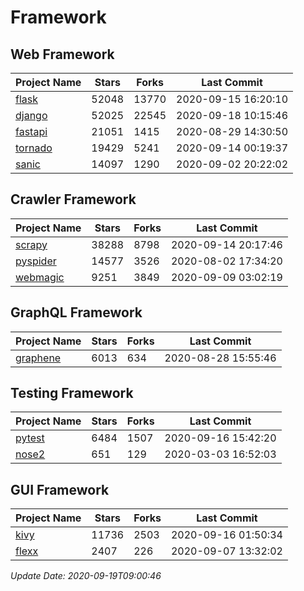 # Framework

## Web Framework

| Project Name | Stars | Forks | Last Commit |
| ------------ | ----- | ----- | ----------- |
| [flask](https://github.com/pallets/flask) | 52048 | 13770 | 2020-09-15 16:20:10 |
| [django](https://github.com/django/django) | 52025 | 22545 | 2020-09-18 10:15:46 |
| [fastapi](https://github.com/tiangolo/fastapi) | 21051 | 1415 | 2020-08-29 14:30:50 |
| [tornado](https://github.com/tornadoweb/tornado) | 19429 | 5241 | 2020-09-14 00:19:37 |
| [sanic](https://github.com/huge-success/sanic) | 14097 | 1290 | 2020-09-02 20:22:02 |

## Crawler Framework

| Project Name | Stars | Forks | Last Commit |
| ------------ | ----- | ----- | ----------- |
| [scrapy](https://github.com/scrapy/scrapy) | 38288 | 8798 | 2020-09-14 20:17:46 |
| [pyspider](https://github.com/binux/pyspider) | 14577 | 3526 | 2020-08-02 17:34:20 |
| [webmagic](https://github.com/code4craft/webmagic) | 9251 | 3849 | 2020-09-09 03:02:19 |

## GraphQL Framework

| Project Name | Stars | Forks | Last Commit |
| ------------ | ----- | ----- | ----------- |
| [graphene](https://github.com/graphql-python/graphene) | 6013 | 634 | 2020-08-28 15:55:46 |

## Testing Framework

| Project Name | Stars | Forks | Last Commit |
| ------------ | ----- | ----- | ----------- |
| [pytest](https://github.com/pytest-dev/pytest) | 6484 | 1507 | 2020-09-16 15:42:20 |
| [nose2](https://github.com/nose-devs/nose2) | 651 | 129 | 2020-03-03 16:52:03 |

## GUI Framework

| Project Name | Stars | Forks | Last Commit |
| ------------ | ----- | ----- | ----------- |
| [kivy](https://github.com/kivy/kivy) | 11736 | 2503 | 2020-09-16 01:50:34 |
| [flexx](https://github.com/flexxui/flexx) | 2407 | 226 | 2020-09-07 13:32:02 |

*Update Date: 2020-09-19T09:00:46*
